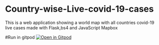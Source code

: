 # Country-wise-Live-covid-19-cases
This is a web application showing a world map with all countries covid-19 live cases made with Flask,bs4 and JavaScript Mapbox

#Run in gitpod
[![Open in Gitpod](https://gitpod.io/button/open-in-gitpod.svg)](https://gitpod.io/#https://github.com/parnabghosh1004/Country-wise-Live-covid-19-cases/blob/main.py)
